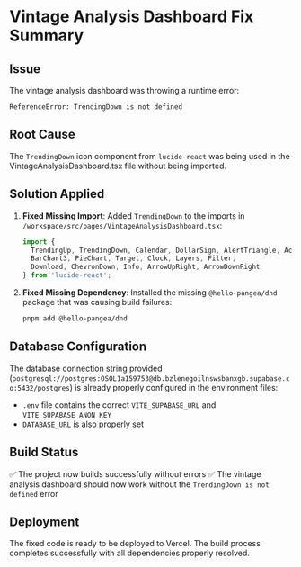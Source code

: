# Vintage Analysis Dashboard Fix Summary

## Issue
The vintage analysis dashboard was throwing a runtime error:
```
ReferenceError: TrendingDown is not defined
```

## Root Cause
The `TrendingDown` icon component from `lucide-react` was being used in the VintageAnalysisDashboard.tsx file without being imported.

## Solution Applied

1. **Fixed Missing Import**: Added `TrendingDown` to the imports in `/workspace/src/pages/VintageAnalysisDashboard.tsx`:
   ```typescript
   import { 
     TrendingUp, TrendingDown, Calendar, DollarSign, AlertTriangle, Activity,
     BarChart3, PieChart, Target, Clock, Layers, Filter,
     Download, ChevronDown, Info, ArrowUpRight, ArrowDownRight
   } from 'lucide-react';
   ```

2. **Fixed Missing Dependency**: Installed the missing `@hello-pangea/dnd` package that was causing build failures:
   ```bash
   pnpm add @hello-pangea/dnd
   ```

## Database Configuration
The database connection string provided (`postgresql://postgres:OSOL1a159753@db.bzlenegoilnswsbanxgb.supabase.co:5432/postgres`) is already properly configured in the environment files:
- `.env` file contains the correct `VITE_SUPABASE_URL` and `VITE_SUPABASE_ANON_KEY`
- `DATABASE_URL` is also properly set

## Build Status
✅ The project now builds successfully without errors
✅ The vintage analysis dashboard should now work without the `TrendingDown is not defined` error

## Deployment
The fixed code is ready to be deployed to Vercel. The build process completes successfully with all dependencies properly resolved.
